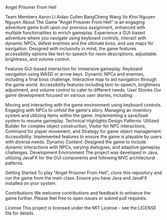 Angel Prisoner From Hell

Team Members
Aaron Li
Aidan Cullen
BangCheng Wang
Vo Khoi Nguyen Nguyen
About The Game
"Angel Prisoner From Hell" is an engaging adventure game built upon our previous assignment, enhanced with multiple functionalities to enrich gameplay. Experience a GUI-based adventure where you navigate using keyboard controls, interact with dynamic NPCs, defeat enemies and the ultimate boss, and use maps for navigation. Designed with inclusivity in mind, the game features accessibility options like text-to-speech for room descriptions, adjustable brightness, and volume control.

Features
GUI-based interaction for immersive gameplay.
Keyboard navigation using WASD or arrow keys.
Dynamic NPCs and enemies, including a final boss challenge.
Interactive map to aid navigation through the game world.
Accessibility features including text-to-speech, brightness adjustment, and volume control to cater to different needs.
User Stories
Our game development focused on various user stories, including:

Moving and interacting with the game environment using keyboard controls.
Engaging with NPCs to unfold the game's story.
Managing an inventory system and utilizing items within the game.
Implementing a save/load system to resume gameplay.
Technical Highlights
Design Patterns: Utilized Builder for complex object construction, Visitor for NPC interactions, Command for player movement, and Strategy for game object management.
Accessibility: Implemented features to ensure the game is playable by users with diverse needs.
Dynamic Content: Designed the game to include dynamic interactions with NPCs, varying dialogues, and adaptive gameplay challenges.
Development Environment
The project was developed in Java, utilizing JavaFX for the GUI components and following MVC architectural patterns.

Getting Started
To play "Angel Prisoner From Hell", clone this repository and run the game from the main class. Ensure you have Java and JavaFX installed on your system.

Contributions
We welcome contributions and feedback to enhance the game further. Please feel free to open issues or submit pull requests.

License
This project is licensed under the MIT License - see the LICENSE file for details.


